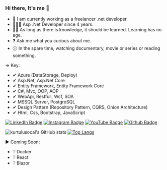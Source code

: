 ### Hi there, It's me 👋

- 🔭 I am currently working as a freelancer .net developer.
- 👨‍💻🧿 Asp .Net Developer since 4 years.
- 🕵️‍♂️ As long as there is knowledge, it should be learned. Learning has no age.
- ❓ Ask me what you curious about me.
- 🕧 In the spare time, watching documentary, movie or series or reading something.

=> Key:
- ✔ Azure (DataStorage, Deploy)
- ✔ Asp.Net, Asp.Net Core 
- ✔ Entity Framework, Entity Framework Core 
- ✔ C#, Mvc, OOP, AOP 
- ✔ WebApi, Restfull, Wcf, SOA 
- ✔ MSSQL Server, PostgreSQL 
- ✔ Design Pattern (Repository Pattern, CQRS, Onion Architecture)
- ✔ Html, Css, Bootstrap, JavaScript

[![LinkedIn Badge](https://img.shields.io/badge/-LinkedIn-008b8b?style=quare&labelColor=008b8b&logo=LinkedIn&logoColor=white&link=link)](https://www.linkedin.com/in/ocalkurtulus/)
[![Instagram Badge](https://img.shields.io/badge/-Instagram-757575?style=flat-quare&labelColor=757575&logo=instagram&logoColor=white&link=link)](https://www.instagram.com/kurtulusocl.yon/?hl=tr)
[![YouTube Badge](https://img.shields.io/badge/-YouTube-%23FF0000.svg?style=quare&for-the-badge&logo=YouTube&logoColor=white)](https://www.youtube.com/channel/UCDUYQ6s8dY2YPQv0yH3jOLw/videos)
[![Github Badge](https://img.shields.io/badge/-Github-000?style=quare&labelColor=000&logo=Github&logoColor=white&link=link)](https://github.com/kurtulusocL?tab=repositories)

![kurtulusocal's GitHub stats](https://github-readme-stats.vercel.app/api?username=kurtulusocL&show_icons=true&theme=transparent)
[![Top Langs](https://github-readme-stats-git-masterrstaa-rickstaa.vercel.app/api/top-langs/?username=kurtulusocL)](https://github.com/kurtulusocL/github-readme-stats)

▶ Coming Soon:
- ❔ Docker
- ❔ React
- ❔ Blazor
